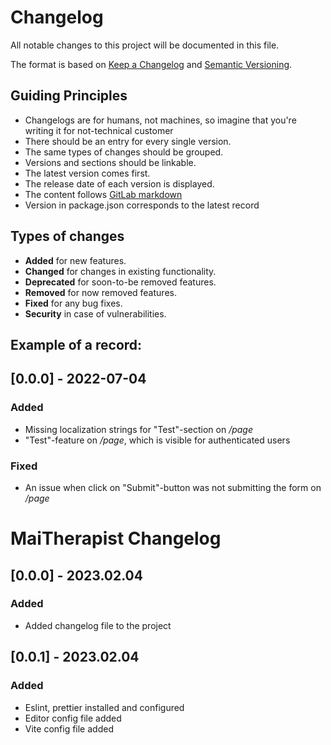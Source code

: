 # Changelog

All notable changes to this project will be documented in this file.

The format is based on [Keep a Changelog](https://keepachangelog.com/en/1.0.0/) and [Semantic Versioning](https://semver.org/spec/v2.0.0.html).

> > >

## Guiding Principles

- Changelogs are for humans, not machines, so imagine that you're writing it for not-technical customer
- There should be an entry for every single version.
- The same types of changes should be grouped.
- Versions and sections should be linkable.
- The latest version comes first.
- The release date of each version is displayed.
- The content follows [GitLab markdown](https://docs.gitlab.com/ee/user/markdown.html)
- Version in package.json corresponds to the latest record

## Types of changes

- **Added** for new features.
- **Changed** for changes in existing functionality.
- **Deprecated** for soon-to-be removed features.
- **Removed** for now removed features.
- **Fixed** for any bug fixes.
- **Security** in case of vulnerabilities.

## Example of a record:

## [0.0.0] - 2022-07-04

### Added

- Missing localization strings for "Test"-section on _/page_
- "Test"-feature on _/page_, which is visible for authenticated users

### Fixed

- An issue when click on "Submit"-button was not submitting the form on _/page_

# MaiTherapist Changelog

## [0.0.0] - 2023.02.04

### Added

- Added changelog file to the project

## [0.0.1] - 2023.02.04

### Added

- Eslint, prettier installed and configured
- Editor config file added
- Vite config file added
